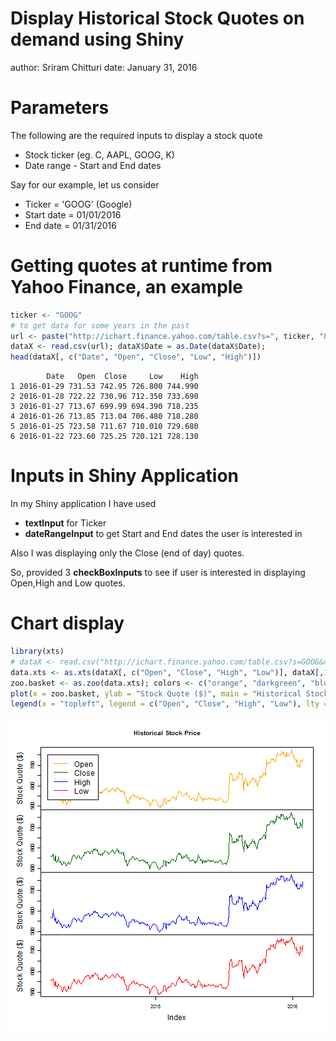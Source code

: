 Display Historical Stock Quotes on demand using Shiny
========================================================
author: Sriram Chitturi
date: January 31, 2016

Parameters
========================================================

The following are the required inputs to display a stock quote

- Stock ticker (eg. C, AAPL, GOOG, K)
- Date range - Start and End dates

Say for our example, let us consider 
- Ticker = 'GOOG' (Google)
- Start date = 01/01/2016
- End date = 01/31/2016

Getting quotes at runtime from Yahoo Finance, an example
========================================================


```r
ticker <- "GOOG"
# to get data for some years in the past
url <- paste("http://ichart.finance.yahoo.com/table.csv?s=", ticker, "&c=1990", sep="");
dataX <- read.csv(url); dataX$Date = as.Date(dataX$Date);
head(dataX[, c("Date", "Open", "Close", "Low", "High")])
```

```
        Date   Open  Close     Low    High
1 2016-01-29 731.53 742.95 726.800 744.990
2 2016-01-28 722.22 730.96 712.350 733.690
3 2016-01-27 713.67 699.99 694.390 718.235
4 2016-01-26 713.85 713.04 706.480 718.280
5 2016-01-25 723.58 711.67 710.010 729.680
6 2016-01-22 723.60 725.25 720.121 728.130
```

Inputs in Shiny Application
========================================================

In my Shiny application I have used

- __textInput__ for Ticker
- __dateRangeInput__ to get Start and End dates the user is interested in

Also I was displaying only the Close (end of day) quotes.

So, provided 3
__checkBoxInputs__ to see if user is interested in displaying Open,High and Low quotes.

Chart display
========================================================


```r
library(xts)
# dataX <- read.csv("http://ichart.finance.yahoo.com/table.csv?s=GOOG&c=1990");
data.xts <- as.xts(dataX[, c("Open", "Close", "High", "Low")], dataX[,1])
zoo.basket <- as.zoo(data.xts); colors <- c("orange", "darkgreen", "blue", "red");
plot(x = zoo.basket, ylab = "Stock Quote ($)", main = "Historical Stock Price", col=colors);
legend(x = "topleft", legend = c("Open", "Close", "High", "Low"), lty = 1,col = colors);
```

![plot of chunk unnamed-chunk-2](DisplayStockQuotes-figure/unnamed-chunk-2-1.png) 
